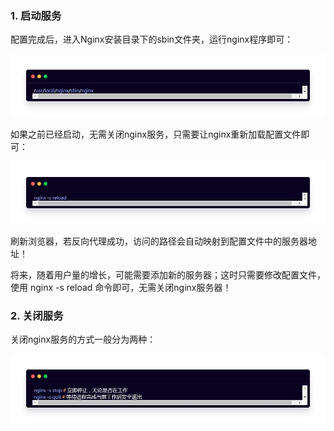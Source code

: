 ### 1. 启动服务

配置完成后，进入Nginx安装目录下的sbin文件夹，运行nginx程序即可：

![img](四、运行测试.assets/1690641057551-05355b05-35eb-4ee2-ad24-4c7035b4d7ea.jpeg)

如果之前已经启动，无需关闭nginx服务，只需要让nginx重新加载配置文件即可：

![img](四、运行测试.assets/1690641096366-5cfdacf2-d718-44ed-be97-c980b2698487.jpeg)

刷新浏览器，若反向代理成功，访问的路径会自动映射到配置文件中的服务器地址！



将来，随着用户量的增长，可能需要添加新的服务器；这时只需要修改配置文件，使用 nginx -s reload 命令即可，无需关闭nginx服务器！



### 2. 关闭服务

关闭nginx服务的方式一般分为两种：

![img](四、运行测试.assets/1690641202631-b9bf0f94-d65e-4c53-b999-84cd35cf1806.jpeg)